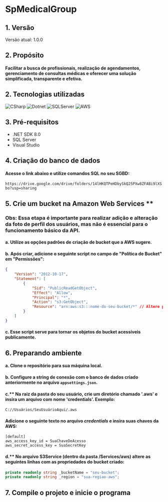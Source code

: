# SpMedicalGroup

## 1. Versão
Versão atual: 1.0.0

## 2. Propósito
#### Facilitar a busca de profissionais, realização de agendamentos, gerenciamento de consultas médicas e oferecer uma solução simplificada, transparente e efetiva.

## 2. Tecnologias utilizadas
![CSharp](https://img.shields.io/badge/C%23-239120?style=for-the-badge&logo=csharp&logoColor=white)
![Dotnet](https://img.shields.io/badge/.NET-512BD4?style=for-the-badge&logo=dotnet&logoColor=white)
![SQLServer](https://img.shields.io/badge/Microsoft_SQL_Server-CC2927?style=for-the-badge&logo=microsoft-sql-server&logoColor=white)
![AWS](https://img.shields.io/badge/Amazon_AWS-FF9900?style=for-the-badge&logo=amazonaws&logoColor=white)

## 3. Pré-requisitos
- .NET SDK 8.0 
- SQL Server
- Visual Studio 

## 4. Criação do banco de dados

#### Acesse o link abaixo e utilize comandos SQL no seu SGBD:

``` https://drive.google.com/drive/folders/14lHKQTPeHDbySkQ25PXw8ZFABi9lXSbo?usp=sharing ```

## 5. Crie um bucket na Amazon Web Services **

### Obs: Essa etapa é importante para realizar adição e alteração da foto de perfil dos usuários, mas não é essencial para o funcionamento básico da API.

#### a. Utilize as opções padrões de criação de bucket que a AWS sugere.
#### b. Após criar, adicione o seguinte script no campo de "Política de Bucket" em "Permissões":


``` JSON
{
    "Version": "2012-10-17",
    "Statement": [
        {
            "Sid": "PublicReadGetObject",
            "Effect": "Allow",
            "Principal": "*",
            "Action": "s3:GetObject",
            "Resource": "arn:aws:s3:::nome-do-seu-bucket/*" // Altere pelo nome do seu bucket
        }
    ]
}
```

#### c. Esse script serve para tornar os objetos do bucket acessíveis publicamente.

## 6. Preparando ambiente

#### a. Clone o repositório para sua máquina local.
#### b. Configure a string de conexão com o banco de dados criado anteriormente no arquivo `appsettings.json`.
#### c.** Na raiz da pasta do seu usuário, crie um diretório chamado '.aws' e insira um arquivo com nome 'credentials'. Exemplo: 

``` C://Usuários/SeuUsuárioAqui/.aws ```

#### Adicione o seguinte texto no arquivo *credentials* e insira suas chaves da AWS:

``` 
[default]
aws_access_key_id = SuaChaveDeAcesso
aws_secret_access_key = SuaSecretKey
```
#### d.** No arquivo S3Service (dentro da pasta /Services/aws) altere as seguintes linhas com as propriedades do bucket criado:

``` C#
private readonly string _bucketName = "seu-bucket"; 
private readonly string _region = "sua-regiao-aws"; 
```

## 7. Compile o projeto e inicie o programa



